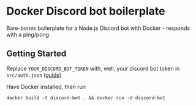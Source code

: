 # Docker Discord bot boilerplate

Bare-bones boilerplate for a Node.js Discord bot with Docker - responds with a ping/pong

## Getting Started

Replace `YOUR_DISCORD_BOT_TOKEN` with, well, your discord bot token in `src/auth.json` ([guide](https://github.com/reactiflux/discord-irc/wiki/Creating-a-discord-bot-&-getting-a-token))

Have Docker installed, then run

```
docker build -t discord-bot . && docker run -d discord-bot
```
